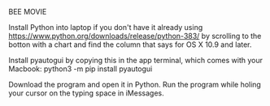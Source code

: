BEE MOVIE

Install Python into laptop if you don't have it already using https://www.python.org/downloads/release/python-383/ by scrolling to the botton with a chart and find the column that says for OS X 10.9 and later.

Install pyautogui by copying this in the app terminal, which comes with your Macbook:
python3 -m pip install pyautogui

Download the program and open it in Python. Run the program while holing your cursor on the typing space in iMessages.
